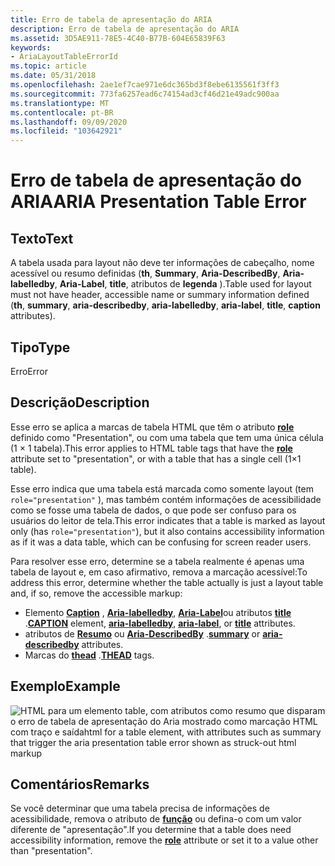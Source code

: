 ```yaml
---
title: Erro de tabela de apresentação do ARIA
description: Erro de tabela de apresentação do ARIA
ms.assetid: 3D5AE911-78E5-4C40-B77B-604E65839F63
keywords:
- AriaLayoutTableErrorId
ms.topic: article
ms.date: 05/31/2018
ms.openlocfilehash: 2ae1ef7cae971e6dc365bd3f8ebe6135561f3ff3
ms.sourcegitcommit: 773fa6257ead6c74154ad3cf46d21e49adc900aa
ms.translationtype: MT
ms.contentlocale: pt-BR
ms.lasthandoff: 09/09/2020
ms.locfileid: "103642921"
---
```

# <a name="aria-presentation-table-error"></a><span data-ttu-id="3d2e2-104">Erro de tabela de apresentação do ARIA</span><span class="sxs-lookup"><span data-stu-id="3d2e2-104">ARIA Presentation Table Error</span></span>

## <a name="text"></a><span data-ttu-id="3d2e2-105">Texto</span><span class="sxs-lookup"><span data-stu-id="3d2e2-105">Text</span></span>

<span data-ttu-id="3d2e2-106">A tabela usada para layout não deve ter informações de cabeçalho, nome acessível ou resumo definidas (**th**, **Summary**, **Aria-DescribedBy**, **Aria-labelledby**, **Aria-Label**, **title**, atributos de **legenda** ).</span><span class="sxs-lookup"><span data-stu-id="3d2e2-106">Table used for layout must not have header, accessible name or summary information defined (**th**, **summary**, **aria-describedby**, **aria-labelledby**, **aria-label**, **title**, **caption** attributes).</span></span>

## <a name="type"></a><span data-ttu-id="3d2e2-107">Tipo</span><span class="sxs-lookup"><span data-stu-id="3d2e2-107">Type</span></span>

<span data-ttu-id="3d2e2-108">Erro</span><span class="sxs-lookup"><span data-stu-id="3d2e2-108">Error</span></span>

## <a name="description"></a><span data-ttu-id="3d2e2-109">Descrição</span><span class="sxs-lookup"><span data-stu-id="3d2e2-109">Description</span></span>

<span data-ttu-id="3d2e2-110">Esse erro se aplica a marcas de tabela HTML que têm o atributo [**role**](https://developer.mozilla.org/docs/Web/HTML/Reference) definido como "Presentation", ou com uma tabela que tem uma única célula (1 × 1 tabela).</span><span class="sxs-lookup"><span data-stu-id="3d2e2-110">This error applies to HTML table tags that have the [**role**](https://developer.mozilla.org/docs/Web/HTML/Reference) attribute set to "presentation", or with a table that has a single cell (1×1 table).</span></span>

<span data-ttu-id="3d2e2-111">Esse erro indica que uma tabela está marcada como somente layout (tem `role="presentation"` ), mas também contém informações de acessibilidade como se fosse uma tabela de dados, o que pode ser confuso para os usuários do leitor de tela.</span><span class="sxs-lookup"><span data-stu-id="3d2e2-111">This error indicates that a table is marked as layout only (has `role="presentation"`), but it also contains accessibility information as if it was a data table, which can be confusing for screen reader users.</span></span>

<span data-ttu-id="3d2e2-112">Para resolver esse erro, determine se a tabela realmente é apenas uma tabela de layout e, em caso afirmativo, remova a marcação acessível:</span><span class="sxs-lookup"><span data-stu-id="3d2e2-112">To address this error, determine whether the table actually is just a layout table and, if so, remove the accessible markup:</span></span>

-   <span data-ttu-id="3d2e2-113">Elemento [**Caption**](https://developer.mozilla.org/docs/Web/HTML/Element/caption) , [**Aria-labelledby**](https://developer.mozilla.org/docs/Web/Accessibility/ARIA), [**Aria-Label**](https://developer.mozilla.org/docs/Web/Accessibility/ARIA)ou atributos [**title**](https://developer.mozilla.org/docs/Web/HTML/Global_attributes/title) .</span><span class="sxs-lookup"><span data-stu-id="3d2e2-113">[**CAPTION**](https://developer.mozilla.org/docs/Web/HTML/Element/caption) element, [**aria-labelledby**](https://developer.mozilla.org/docs/Web/Accessibility/ARIA), [**aria-label**](https://developer.mozilla.org/docs/Web/Accessibility/ARIA), or [**title**](https://developer.mozilla.org/docs/Web/HTML/Global_attributes/title) attributes.</span></span>
-   <span data-ttu-id="3d2e2-114">atributos de [**Resumo**](https://www.bing.com/search?q=**summary**) ou [**Aria-DescribedBy**](https://developer.mozilla.org/docs/Web/Accessibility/ARIA) .</span><span class="sxs-lookup"><span data-stu-id="3d2e2-114">[**summary**](https://www.bing.com/search?q=**summary**) or [**aria-describedby**](https://developer.mozilla.org/docs/Web/Accessibility/ARIA) attributes.</span></span>
-   <span data-ttu-id="3d2e2-115">Marcas do [**thead**](https://developer.mozilla.org/docs/Web/HTML/Element/thead) .</span><span class="sxs-lookup"><span data-stu-id="3d2e2-115">[**THEAD**](https://developer.mozilla.org/docs/Web/HTML/Element/thead) tags.</span></span>

## <a name="example"></a><span data-ttu-id="3d2e2-116">Exemplo</span><span class="sxs-lookup"><span data-stu-id="3d2e2-116">Example</span></span>

![<span data-ttu-id="3d2e2-117">HTML para um elemento table, com atributos como resumo que disparam o erro de tabela de apresentação do Aria mostrado como marcação HTML com traço e saída</span><span class="sxs-lookup"><span data-stu-id="3d2e2-117">html for a table element, with attributes such as summary that trigger the aria presentation table error shown as struck-out html markup</span></span> ](images/aria-layout-table.png)

## <a name="remarks"></a><span data-ttu-id="3d2e2-118">Comentários</span><span class="sxs-lookup"><span data-stu-id="3d2e2-118">Remarks</span></span>

<span data-ttu-id="3d2e2-119">Se você determinar que uma tabela precisa de informações de acessibilidade, remova o atributo de [**função**](https://developer.mozilla.org/docs/Web/HTML/Reference) ou defina-o com um valor diferente de "apresentação".</span><span class="sxs-lookup"><span data-stu-id="3d2e2-119">If you determine that a table does need accessibility information, remove the [**role**](https://developer.mozilla.org/docs/Web/HTML/Reference) attribute or set it to a value other than "presentation".</span></span>

 

 




